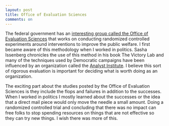 ```yaml
---
layout: post
title: Office of Evaluation Sciences
comments: on
---
```

The federal government has an [interesting group called the Office of Evaluation Sciences](https://oes.gsa.gov) that works on conducting randomized controlled experiments around interventions to improve the public welfare. I first became aware of this methodology when I worked in politics. Sasha Issenberg chronicles the use of this method in his book The Victory Lab and many of the techniques used by Democratic campaigns have been influenced by an organization called the [Analyst Institute](https://analystinstitute.org). I believe this sort of rigorous evaluation is important for deciding what is worth doing as an organization.

The exciting part about the studies posted by the Office of Evaluation Sciences is they include the flops and failures in addition to the successes. When I worked in politics I mostly learned about the successes or the idea that a direct mail piece would only move the needle a small amount. Doing a randomized controlled trial and concluding that there was no impact can free folks to stop spending resources on things that are not effective so they can try new things. I wish there was more of this.